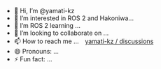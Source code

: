 - 👋 Hi, I’m @yamati-kz
- 👀 I’m interested in ROS 2 and Hakoniwa...
- 🌱 I’m ROS 2 learning ...
- 💞️ I’m looking to collaborate on ...
- 📫 How to reach me ...　[yamati-kz / discussions](https://github.com/yamati-kz/yamati-kz/discussions)
- 😄 Pronouns: ...
- ⚡ Fun fact: ...

<!---
yamati-kz/yamati-kz is a ✨ special ✨ repository because its `README.md` (this file) appears on your GitHub profile.
You can click the Preview link to take a look at your changes.
--->
